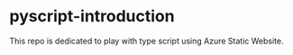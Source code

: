 # pyscript-introduction
This repo is dedicated to play with type script using Azure Static Website.
